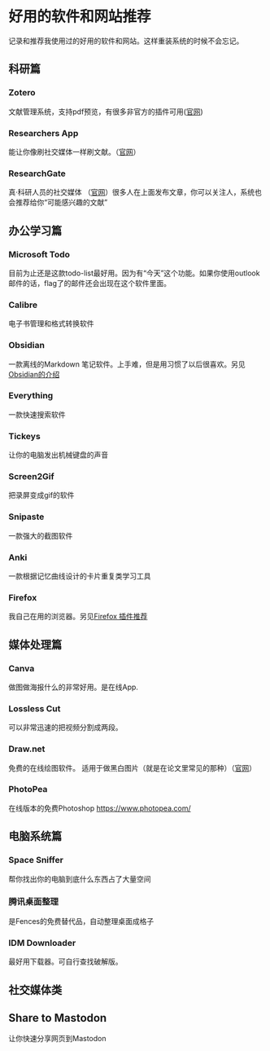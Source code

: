 # 好用的软件和网站推荐
记录和推荐我使用过的好用的软件和网站。这样重装系统的时候不会忘记。

## 科研篇

### Zotero
文献管理系统，支持pdf预览，有很多非官方的插件可用([官网](https://www.zotero.org/))

### Researchers App
能让你像刷社交媒体一样刷文献。（[官网](https://www.researcher-app.com/)）

### ResearchGate
真·科研人员的社交媒体 （[官网](researchgate.net/)）很多人在上面发布文章，你可以关注人，系统也会推荐给你“可能感兴趣的文献”

## 办公学习篇
### Microsoft Todo
目前为止还是这款todo-list最好用。因为有“今天”这个功能。如果你使用outlook邮件的话，flag了的邮件还会出现在这个软件里面。

### Calibre
电子书管理和格式转换软件
### Obsidian
一款离线的Markdown 笔记软件。上手难，但是用习惯了以后很喜欢。另见[Obsidian的介绍](介绍Obsidian.md)
### Everything
一款快速搜索软件
### Tickeys
让你的电脑发出机械键盘的声音
### Screen2Gif
把录屏变成gif的软件
### Snipaste
一款强大的截图软件
### Anki
一款根据记忆曲线设计的卡片重复类学习工具
### Firefox
我自己在用的浏览器。另见[Firefox 插件推荐](Firefox%20插件推荐.md)

## 媒体处理篇
### Canva
做图做海报什么的非常好用。是在线App.
### Lossless Cut
可以非常迅速的把视频分割成两段。
### Draw.net
免费的在线绘图软件。 适用于做黑白图片（就是在论文里常见的那种）（[官网](https://app.diagrams.net/)）
### PhotoPea

在线版本的免费Photoshop  https://www.photopea.com/


## 电脑系统篇
### Space Sniffer
帮你找出你的电脑到底什么东西占了大量空间

### 腾讯桌面整理
是Fences的免费替代品，自动整理桌面成格子

### IDM Downloader
最好用下载器。可自行查找破解版。

## 社交媒体类
## Share to Mastodon
让你快速分享网页到Mastodon

